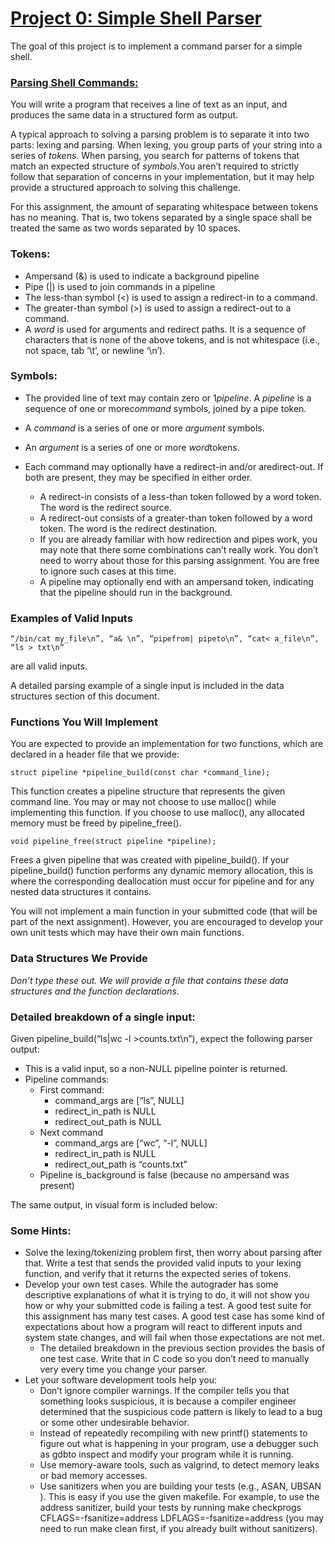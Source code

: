 # <ins>Project 0: Simple Shell Parser</ins>
The goal of this project is to implement a command parser for a simple shell.

### <ins>Parsing Shell Commands: </ins>
You will write a program that receives a line of text as an input, and produces the same data in a structured form as output.

A typical approach to solving a parsing problem is to separate it into two parts: lexing and parsing. When lexing, you group parts of your string into a series of ​_tokens_​. When parsing, you search for patterns of tokens that match an expected structure of ​_symbols_.​ You aren’t required to strictly follow that separation of concerns in your implementation, but it may help provide a structured approach to solving this challenge.

For this assignment, the amount of separating whitespace between tokens has no meaning. That is, two tokens separated by a single space shall be treated the same as two words separated by 10 spaces.

### Tokens​:
* Ampersand (&) is used to indicate a background pipeline
* Pipe (|) is used to join commands in a pipeline
* The less-than symbol (<) is used to assign a redirect-in to a command.
* The greater-than symbol (>) is used to assign a redirect-out to a command.
* A _​word_​ is used for arguments and redirect paths. It is a sequence of characters that is none of the above tokens, and is not whitespace (i.e., not space, tab ‘\t’, or newline ‘\n’).

### Symbols​:
* The provided line of text may contain zero or 1 _​pipeline_.​ A ​_pipeline_ ​is a sequence of one
or more ​_command​_ symbols, joined by a pipe token.
* A ​_command_​ is a series of one or more _​argument_ s​ymbols.
* An ​_argument_​ is a series of one or more _​word_ ​tokens.
* Each command may optionally have a ​redirect-in​ and/or a ​redirect-out.​ If both are
present, they may be specified in either order.

    * A redirect-in consists of a less-than token followed by a word token. The word is
    the redirect source.
    * A redirect-out consists of a greater-than token followed by a word token. The
    word is the redirect destination.
    * If you are already familiar with how redirection and pipes work, you may note that
    there some combinations can’t really work. You don’t need to worry about those
    for this parsing assignment. You are free to ignore such cases at this time.
    * A pipeline may optionally end with an ​ampersand​ token, indicating that the pipeline
    should run in the background.

### Examples of Valid Inputs

    “/bin/cat my_file\n”, “a& \n”, “pipefrom| pipeto\n”, “cat< a_file\n”, “ls > txt\n”

are all valid inputs.

A detailed parsing example of a single input is included in the data structures section of this document.

### Functions You Will Implement
You are expected to provide an implementation for two functions, which are declared in a header file that we provide:

    struct pipeline *pipeline_build(const char *​command_line​);

This function creates a pipeline structure that represents the given command line. You may or may not choose to use malloc() while implementing this function. If you choose to use malloc(), any allocated memory must be freed by ​pipeline_free()​.

    void pipeline_free(struct pipeline *​pipeline​);

Frees a given ​pipeline​ that was created with pipeline_build(). If your pipeline_build() function performs any dynamic memory allocation, this is where the corresponding deallocation must occur for ​pipeline​ and for any nested data structures it contains.

You will​ ​not implement​ a main function in your submitted code (that will be part of the next assignment). However, you are encouraged to develop your own unit tests which may have their own main functions.

### Data Structures We Provide
_Don’t type these out. We will provide a file that contains these data structures and the function declarations_.

### Detailed breakdown of a single input​:
Given ​pipeline_build(“ls|wc -l >counts.txt\n”)​, expect the following parser output:

* This is a valid input, so a non-NULL pipeline pointer is returned.
* Pipeline commands:
    * First command:
        * command_args are [“ls”, NULL]
        * redirect_in_path is NULL
        * redirect_out_path is NULL
    * Next command
        * command_args are [“wc”, “-l”, NULL]
        * redirect_in_path is NULL
        * redirect_out_path is “counts.txt”
    * Pipeline is_background is false (because no ampersand was present)

The same output, in visual form is included below:

### Some Hints:
* Solve the lexing/tokenizing problem first, then worry about parsing after that. Write a test that sends the provided valid inputs to your lexing function, and verify that it returns the expected series of tokens.
* Develop your own test cases. While the autograder has some descriptive explanations of what it is trying to do, it will not show you how or why your submitted code is failing a test. A good test suite for this assignment has many test cases. A good test case has some kind of expectations about how a program will react to different inputs and system state changes, and will fail when those expectations are not met.
    * The detailed breakdown in the previous section provides the basis of one test case. Write that in C code so you don’t need to manually very every time you change your parser.
* Let your software development tools help you:
    * Don’t ignore compiler warnings. If the compiler tells you that something looks
    suspicious, it is because a compiler engineer determined that the suspicious
    code pattern is likely to lead to a bug or some other undesirable behavior.
    * Instead of repeatedly recompiling with new printf() statements to figure out what
    is happening in your program, use a debugger such as ​gdb​ to inspect and modify
    your program while it is running.
    * Use memory-aware tools, such as ​valgrind​, to detect memory leaks or bad
    memory accesses.
    * Use sanitizers when you are building your tests (e.g., ​ASAN​, ​UBSAN​). This is
    easy if you use the given makefile. For example, to use the address sanitizer, build your tests by running ​make checkprogs CFLAGS=-fsanitize=address LDFLAGS=-fsanitize=address​ (you may need to run make clean first, if you already built without sanitizers).
    
